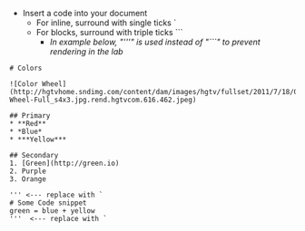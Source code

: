 
* Insert a code into your document
    * For inline, surround with single ticks ` 
    * For blocks, surround with triple ticks ```
        * *In example below, "'''"  is used instead of "```" to prevent rendering in the lab*


```
# Colors 
    
![Color Wheel](http://hgtvhome.sndimg.com/content/dam/images/hgtv/fullset/2011/7/18/0/HGTV_Color-Wheel-Full_s4x3.jpg.rend.hgtvcom.616.462.jpeg)
    
## Primary 
* **Red**
* *Blue*
* ***Yellow***
    
## Secondary
1. [Green](http://green.io)
2. Purple
3. Orange

''' <--- replace with `
# Some Code snippet 
green = blue + yellow
'''  <--- replace with ` 
``` 
      

